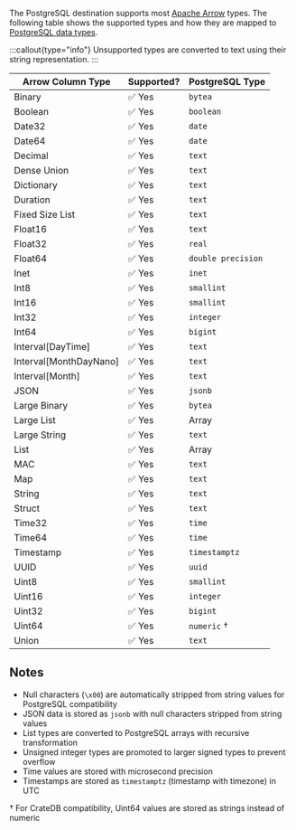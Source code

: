 The PostgreSQL destination supports most [Apache Arrow](https://arrow.apache.org/docs/index.html)
types. The following table shows the supported types and how they are mapped
to [PostgreSQL data types](https://www.postgresql.org/docs/current/datatype.html).

:::callout{type="info"}
Unsupported types are converted to text using their string representation.
:::

| Arrow Column Type      | Supported? | PostgreSQL Type |
|------------------------|------------|-----------------|
| Binary                 | ✅ Yes      | `bytea`         |
| Boolean                | ✅ Yes      | `boolean`       |
| Date32                 | ✅ Yes      | `date`          |
| Date64                 | ✅ Yes      | `date`          |
| Decimal                | ✅ Yes      | `text`          |
| Dense Union            | ✅ Yes      | `text`          |
| Dictionary             | ✅ Yes      | `text`          |
| Duration               | ✅ Yes      | `text`          |
| Fixed Size List        | ✅ Yes      | `text`          |
| Float16                | ✅ Yes      | `text`          |
| Float32                | ✅ Yes      | `real`          |
| Float64                | ✅ Yes      | `double precision` |
| Inet                   | ✅ Yes      | `inet`          |
| Int8                   | ✅ Yes      | `smallint`      |
| Int16                  | ✅ Yes      | `smallint`      |
| Int32                  | ✅ Yes      | `integer`       |
| Int64                  | ✅ Yes      | `bigint`        |
| Interval[DayTime]      | ✅ Yes      | `text`          |
| Interval[MonthDayNano] | ✅ Yes      | `text`          |
| Interval[Month]        | ✅ Yes      | `text`          |
| JSON                   | ✅ Yes      | `jsonb`         |
| Large Binary           | ✅ Yes      | `bytea`         |
| Large List             | ✅ Yes      | Array           |
| Large String           | ✅ Yes      | `text`          |
| List                   | ✅ Yes      | Array           |
| MAC                    | ✅ Yes      | `text`          |
| Map                    | ✅ Yes      | `text`          |
| String                 | ✅ Yes      | `text`          |
| Struct                 | ✅ Yes      | `text`          |
| Time32                 | ✅ Yes      | `time`          |
| Time64                 | ✅ Yes      | `time`          |
| Timestamp              | ✅ Yes      | `timestamptz`   |
| UUID                   | ✅ Yes      | `uuid`          |
| Uint8                  | ✅ Yes      | `smallint`      |
| Uint16                 | ✅ Yes      | `integer`       |
| Uint32                 | ✅ Yes      | `bigint`        |
| Uint64                 | ✅ Yes      | `numeric` †     |
| Union                  | ✅ Yes      | `text`          |

## Notes

- Null characters (`\x00`) are automatically stripped from string values for PostgreSQL compatibility
- JSON data is stored as `jsonb` with null characters stripped from string values  
- List types are converted to PostgreSQL arrays with recursive transformation
- Unsigned integer types are promoted to larger signed types to prevent overflow
- Time values are stored with microsecond precision
- Timestamps are stored as `timestamptz` (timestamp with timezone) in UTC

† For CrateDB compatibility, Uint64 values are stored as strings instead of numeric